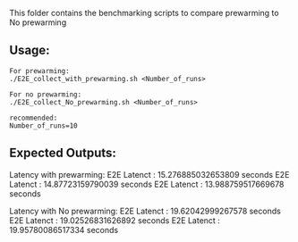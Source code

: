 This folder contains the benchmarking scripts to compare prewarming to No prewarming

## Usage:

```
For prewarming:
./E2E_collect_with_prewarming.sh <Number_of_runs>

For no prewarming:
./E2E_collect_No_prewarming.sh <Number_of_runs>

recommended:
Number_of_runs=10
```

## Expected Outputs:
Latency with prewarming:
E2E Latenct : 15.276885032653809 seconds
E2E Latenct : 14.87723159790039 seconds
E2E Latenct : 13.988759517669678 seconds

Latency with No prewarming:
E2E Latenct : 19.62042999267578 seconds
E2E Latenct : 19.02526831626892 seconds
E2E Latenct : 19.95780086517334 seconds


